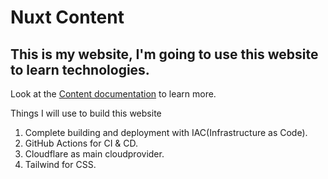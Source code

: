 # Nuxt Content

This is my website, I'm going to use this website to learn technologies.
---

Look at the [Content documentation](https://content.nuxtjs.org/) to learn more.


Things I will use to build this website

1. Complete building and deployment with IAC(Infrastructure as Code).
1. GitHub Actions for CI & CD.
1. Cloudflare as main cloudprovider.
1. Tailwind for CSS.